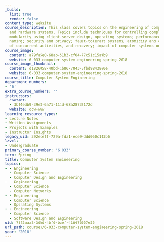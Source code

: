```yaml
---
_build:
  list: true
  render: false
content_type: website
course_description: This class covers topics on the engineering of computer software
  and hardware systems. Topics include techniques for controlling complexity; strong
  modularity using client-server design, operating systems; performance, networks;
  naming; security and privacy; fault-tolerant systems, atomicity and coordination
  of concurrent activities, and recovery; impact of computer systems on society.
course_image:
  content: a79fa5e0-68ab-51b3-cf04-77c51c15a9b9
  website: 6-033-computer-system-engineering-spring-2018
course_image_thumbnail:
  content: d1826058-40bd-1b86-7043-5fbd9843860e
  website: 6-033-computer-system-engineering-spring-2018
course_title: Computer System Engineering
department_numbers:
- '6'
extra_course_numbers: ''
instructors:
  content:
  - 3bf4edb9-39e8-6a71-111d-68a28732172d
  website: ocw-www
learning_resource_types:
- Lecture Notes
- Written Assignments
- Projects with Examples
- Instructor Insights
legacy_uid: 392eceff-729a-fda1-ece9-ddd060c143b6
level:
- Undergraduate
primary_course_number: '6.033'
term: Spring
title: Computer System Engineering
topics:
- - Engineering
  - Computer Science
  - Computer Design and Engineering
- - Engineering
  - Computer Science
  - Computer Networks
- - Engineering
  - Computer Science
  - Operating Systems
- - Engineering
  - Computer Science
  - Software Design and Engineering
uid: 7ff3aaa2-30bd-4bf0-baef-418476057e55
url_path: courses/6-033-computer-system-engineering-spring-2018
year: '2018'
---
```

